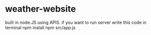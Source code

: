 # weather-website
built in node.JS using APIS. if you want to run server write this code in terminal
npm install
npm src/app.js
